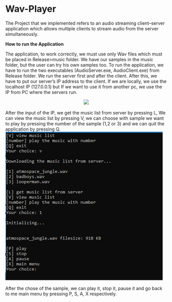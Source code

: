 # Wav-Player

  The Project that we implemented refers to an audio streaming client–server application 
which allows multiple clients to stream audio from the server simultaneously. 


<b>How to run the Application</b>

  The application, to work correctly, we must use only Wav files which must be placed in Release>music folder. 
We have our samples in the music folder, but the user can try his own samples too.
To run the application, we have to run the two executables (AudioServer.exe, AudioClient.exe) from Release folder. 
We run the server first and after the client. After this, we have to put our server’s IP address to the client. 
If we are locally, we use the localhost IP (127.0.0.1) but If we want to use it from another pc, we use the IP from PC where the servers run.

<p align="center">
  <img src="(https://github.com/angeloskaps/Wav-Player/blob/26724c9cf9481d3255e9eb826605fcba7f76b0e3/client1.png)"/>
</p>

  After the input of the IP, we get the music list from server by pressing L,
We can view the music list by pressing V, we can choose with sample we want to play by pressing the number of the sample (1,2 or 3) 
and we can quit the application by pressing Q.
![alt text](https://github.com/angeloskaps/Wav-Player/blob/ee4b9c5dec40af736e2b468e5f9e23836bc04384/client2.png)

After the chose of the sample, we can play it, stop it, pause it and go back to me main menu by pressing P, S, A, X respectively.
